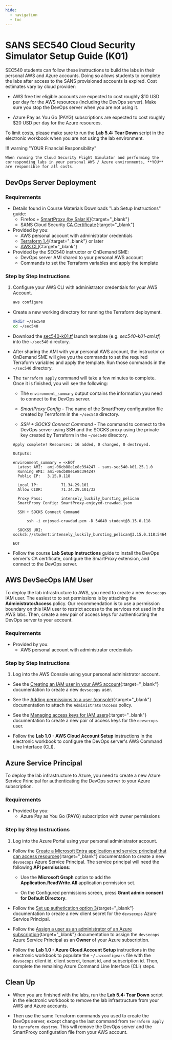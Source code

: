 ```yaml
---
hide:
  - navigation
  - toc
---
```


# SANS SEC540 Cloud Security Simulator Setup Guide (K01)

SEC540 students can follow these instructions to build the labs in their personal AWS and Azure accounts. Doing so allows students to complete the labs after access to the SANS provisioned accounts is expired. Cost estimates vary by cloud provider:

- AWS free tier eligible accounts are expected to cost roughly $10 USD per day for the AWS resources (including the DevOps server). Make sure you stop the DevOps server when you are not using it.

- Azure Pay as You Go (PAYG) subscriptions are expected to cost roughly $20 USD per day for the Azure resources.

To limit costs, please make sure to run the **Lab 5.4: Tear Down** script in the electronic workbook when you are not using the lab environment.

!!! warning "YOUR Financial Responsibility"

    When running the Cloud Security Flight Simulator and performing the corresponding labs in your personal AWS / Azure environments, **YOU** are responsible for all costs.


## DevOps Server Deployment

### Requirements

- Details found in Course Materials Downloads "Lab Setup Instructions" guide:
    - Firefox + [SmartProxy (by Salar K)](https://addons.mozilla.org/en-US/firefox/addon/smartproxyextension/){:target="_blank"}
    - SANS Cloud Security [CA Certificate](https://sec540.com/ca){:target="_blank"}
- Provided by you:
    - AWS personal account with administrator credentials
    - [Terraform 1.4](https://www.terraform.io/){:target="_blank"} or later
    - [AWS CLI](https://aws.amazon.com/cli/){:target="_blank"}
- Provided by the SEC540 instructor or OnDemand SME:
    - DevOps server AMI shared to your personal AWS account
    - Commands to set the Terraform variables and apply the template

### Step by Step Instructions

1. Configure your AWS CLI with administrator credentials for your AWS Account.

    ```bash
    aws configure
    ```

- Create a new working directory for running the Terraform deployment.

    ```bash
    mkdir ~/sec540
    cd ~/sec540
    ```

- Download the [sec540-k01.tf](./assets/sec540-k01.tf) launch template (e.g. *sec540-k01-ami.tf*) into the `~/sec540` directory.

- After sharing the AMI with your personal AWS account, the instructor or OnDemand SME will give you the commands to set the required Terraform variables and apply the template. Run those commands in the `~/sec540` directory.

- The `terraform apply` command will take a few minutes to complete. Once it is finished, you will see the following:

    - The `environment_summary` output contains the information you need to connect to the DevOps server.

    - *SmartProxy Config* - The name of the SmartProxy configuration file created by Terraform in the `~/sec540` directory.

    - *SSH + SOCKS Connect Command* - The command to connect to the DevOps server using SSH and the SOCKS proxy using the private key created by Terraform in the `~/sec540` directory.

    ```plain
    Apply complete! Resources: 16 added, 0 changed, 0 destroyed.

    Outputs:

    environment_summary = <<EOT
      Latest AMI:  ami-06cb88e1e8c394247 - sans-sec540-k01.25.1.0
      Running AMI: ami-06cb88e1e8c394247
      Public IP:   3.15.0.118

      Local IP:          71.34.29.101
      Allow CIDR:        71.34.29.101/32

      Proxy Pass:        intensely_luckily_bursting_pelican
      SmartProxy Config: SmartProxy-enjoyed-crawdad.json

      SSH + SOCKS Connect Command

          ssh -i enjoyed-crawdad.pem -D 54640 student@3.15.0.118

      SOCKS5 URI: socks5://student:intensely_luckily_bursting_pelican@3.15.0.118:54640

    EOT
    ```

- Follow the course **Lab Setup Instructions** guide to install the DevOps server's CA certificate, configure the SmartProxy extension, and connect to the DevOps server.

## AWS DevSecOps IAM User

To deploy the lab infrastructure to AWS, you need to create a new `devsecops` IAM user. The easiest to to set permissions is by attaching the **AdministratorAccess** policy. Our recommendation is to use a permission boundary on this IAM user to restrict access to the services not used in the AWS labs. Then, create a new pair of access keys for authenticating the DevOps server to your account.

### Requirements

- Provided by you:
    - AWS personal account with administrator credentials

### Step by Step Instructions

1. Log into the AWS Console using your personal administrator account.

- See the [Creating an IAM user in your AWS account](https://docs.aws.amazon.com/IAM/latest/UserGuide/id_users_create.html){:target="_blank"} documentation to create a new `devsecops` user.

- See the [Adding permissions to a user (console)](https://docs.aws.amazon.com/IAM/latest/UserGuide/id_users_change-permissions.html#users_change_permissions-add-console){:target="_blank"} documentation to attach the `AdministratorAccess` policy.

- See the [Managing access keys for IAM users](https://docs.aws.amazon.com/IAM/latest/UserGuide/id_credentials_access-keys.html){:target="_blank"} documentation to create a new pair of access keys for the `devsecops` user.

- Follow the **Lab 1.0 - AWS Cloud Account Setup** instructions in the electronic workbook to configure the DevOps server's AWS Command Line Interface (CLI).

## Azure Service Principal

To deploy the lab infrastructure to Azure, you need to create a new Azure Service Principal for authenticating the DevOps server to your Azure subscription.

### Requirements

- Provided by you:
    - Azure Pay as You Go (PAYG) subscription with owner permissions

### Step by Step Instructions

1. Log into the Azure Portal using your personal administrator account.

- Follow the [Create a Microsoft Entra application and service principal that can access resources](https://learn.microsoft.com/en-us/entra/identity-platform/howto-create-service-principal-portal){:target="_blank"} documentation to create a new `devsecops` Azure Service Principal. The service principal will need the following **API permissions**:

    - Use the **Microsoft Graph** option to add the **Application.ReadWrite.All** application permission set.

    - On the Configured permissions screen, press **Grant admin consent for Default Directory**.

- Follow the [Set up authetication option 3](https://learn.microsoft.com/en-us/entra/identity-platform/howto-create-service-principal-portal#option-3-create-a-new-client-secret){target="_blank"} documentation to create a new client secret for the `devsecops` Azure Service Principal.

- Follow the [Assign a user as an administrator of an Azure subscription](https://learn.microsoft.com/en-us/azure/role-based-access-control/role-assignments-portal-subscription-admin){target="_blank"} documentation to assign the `devsecops` Azure Service Principal as an **Owner** of your Azure subscription.

- Follow the **Lab 1.0 - Azure Cloud Account Setup** instructions in the electronic workbook to populate the `~/.azconfigvars` file with the `devsecops` client id, client secret, tenant id, and subscription id. Then, complete the remaining Azure Command Line Interface (CLI) steps.

## Clean Up

- When you are finished with the labs, run the **Lab 5.4: Tear Down** script in the electronic workbook to remove the lab infrastructure from your AWS and Azure accounts.

- Then use the same Terraform commands you used to create the DevOps server, except change the last command from `terraform apply` to `terraform destroy`. This will remove the DevOps server and the SmartProxy configuration file from your AWS account.
